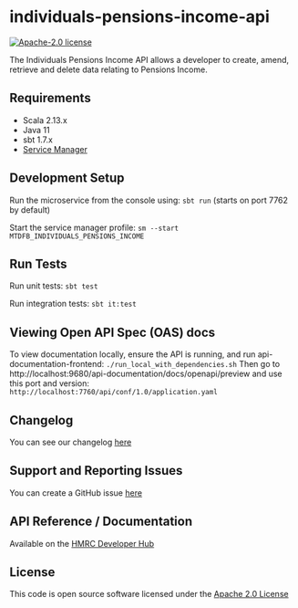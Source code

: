 
# individuals-pensions-income-api

[![Apache-2.0 license](http://img.shields.io/badge/license-Apache-blue.svg)](http://www.apache.org/licenses/LICENSE-2.0.html)

The Individuals Pensions Income API allows a developer to create, amend, retrieve and delete data relating to Pensions Income.

## Requirements

- Scala 2.13.x
- Java 11
- sbt 1.7.x
- [Service Manager](https://github.com/hmrc/sm2)

## Development Setup

Run the microservice from the console using: `sbt run` (starts on port 7762 by default)

Start the service manager profile: `sm --start MTDFB_INDIVIDUALS_PENSIONS_INCOME`

## Run Tests

Run unit tests: `sbt test`

Run integration tests: `sbt it:test`

## Viewing Open API Spec (OAS) docs

To view documentation locally, ensure the API is running, and run api-documentation-frontend:
`./run_local_with_dependencies.sh`
Then go to http://localhost:9680/api-documentation/docs/openapi/preview and use this port and version:
`http://localhost:7760/api/conf/1.0/application.yaml`

## Changelog

You can see our changelog [here](https://github.com/hmrc/income-tax-mtd-changelog)

## Support and Reporting Issues

You can create a GitHub issue [here](https://github.com/hmrc/income-tax-mtd-changelog/issues)

## API Reference / Documentation

Available on
the [HMRC Developer Hub](https://developer.service.hmrc.gov.uk/api-documentation/docs/api/service/individuals-pensions-income-api)

## License

This code is open source software licensed under
the [Apache 2.0 License]("http://www.apache.org/licenses/LICENSE-2.0.html")
